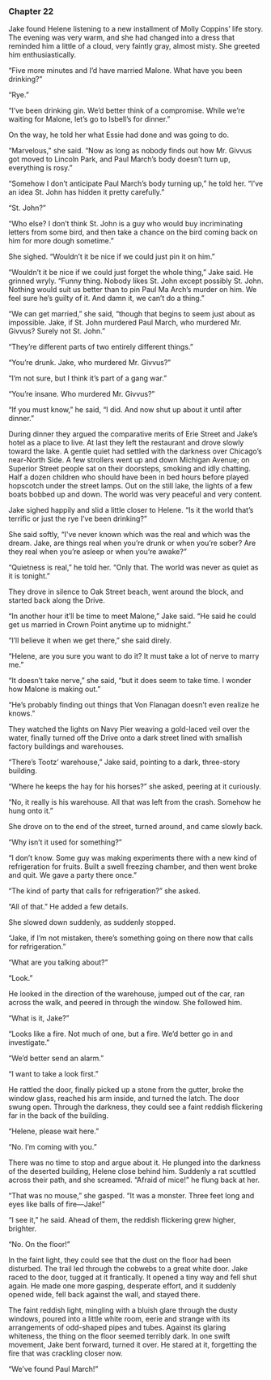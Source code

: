 ### Chapter 22

Jake found Helene listening to a new installment of Molly Coppins’ life story. The evening was very warm, and she had changed into a dress that reminded him a little of a cloud, very faintly gray, almost misty. She greeted him enthusiastically.

“Five more minutes and I’d have married Malone. What have you been drinking?”

“Rye.”

“I’ve been drinking gin. We’d better think of a compromise. While we’re waiting for Malone, let’s go to Isbell’s for dinner.”

On the way, he told her what Essie had done and was going to do.

“Marvelous,” she said. “Now as long as nobody finds out how Mr. Givvus got moved to Lincoln Park, and Paul March’s body doesn’t turn up, everything is rosy.”

“Somehow I don’t anticipate Paul March’s body turning up,” he told her. “I’ve an idea St. John has hidden it pretty carefully.”

“St. John?”

“Who else? I don’t think St. John is a guy who would buy incriminating letters from some bird, and then take a chance on the bird coming back on him for more dough sometime.”

She sighed. “Wouldn’t it be nice if we could just pin it on him.”

“Wouldn’t it be nice if we could just forget the whole thing,” Jake said. He grinned wryly. “Funny thing. Nobody likes St. John except possibly St. John. Nothing would suit us better than to pin Paul Ma
Arch’s murder on him. We feel sure he’s guilty of it. And damn it, we can’t do a thing.”

“We can get married,” she said, “though that begins to seem just about as impossible. Jake, if St. John murdered Paul March, who murdered Mr. Givvus? Surely not St. John.”

“They’re different parts of two entirely different things.”

“You’re drunk. Jake, who murdered Mr. Givvus?”

“I’m not sure, but I think it’s part of a gang war.”

“You’re insane. Who murdered Mr. Givvus?”

“If you must know,” he said, “I did. And now shut up about it until after dinner.”

During dinner they argued the comparative merits of Erie Street and Jake’s hotel as a place to live. At last they left the restaurant and drove slowly toward the lake. A gentle quiet had settled with the darkness over Chicago’s near-North Side. A few strollers went up and down Michigan Avenue; on Superior Street people sat on their doorsteps, smoking and idly chatting. Half a dozen children who should have been in bed hours before played hopscotch under the street lamps. Out on the still lake, the lights of a few boats bobbed up and down. The world was very peaceful and very content.

Jake sighed happily and slid a little closer to Helene. “Is it the world that’s terrific or just the rye I’ve been drinking?”

She said softly, “I've never known which was the real and which was the dream. Jake, are things real when you’re drunk or when you’re sober? Are they real when you’re asleep or when you’re awake?”

“Quietness is real,” he told her. “Only that. The world was never as quiet as it is tonight.”

They drove in silence to Oak Street beach, went around the block, and started back along the Drive.

“In another hour it’ll be time to meet Malone,” Jake said. “He said he could get us married in Crown Point anytime up to midnight.”

“I’ll believe it when we get there,” she said direly.

“Helene, are you sure you want to do it? It must take a lot of nerve to marry me.”

“It doesn’t take nerve,” she said, “but it does seem to take time. I wonder how Malone is making out.”

“He’s probably finding out things that Von Flanagan doesn’t even realize he knows.”

They watched the lights on Navy Pier weaving a gold-laced veil over the water, finally turned off the Drive onto a dark street lined with smallish factory buildings and warehouses.

“There’s Tootz’ warehouse,” Jake said, pointing to a dark, three-story building.

“Where he keeps the hay for his horses?” she asked, peering at it curiously.

“No, it really is his warehouse. All that was left from the crash. Somehow he hung onto it.”

She drove on to the end of the street, turned around, and came slowly back.

“Why isn’t it used for something?”

“I don’t know. Some guy was making experiments there with a new kind of refrigeration for fruits. Built a swell freezing chamber, and then went broke and quit. We gave a party there once.”

“The kind of party that calls for refrigeration?” she asked.

“All of that.” He added a few details.

She slowed down suddenly, as suddenly stopped.

“Jake, if I’m not mistaken, there’s something going on there now that calls for refrigeration.”

“What are you talking about?”

“Look.”

He looked in the direction of the warehouse, jumped out of the car, ran across the walk, and peered in through the window. She followed him.

“What is it, Jake?”

“Looks like a fire. Not much of one, but a fire. We’d better go in and investigate.”

“We’d better send an alarm.”

“I want to take a look first.”

He rattled the door, finally picked up a stone from the gutter, broke the window glass, reached his arm inside, and turned the latch. The door swung open. Through the darkness, they could see a faint reddish flickering far in the back of the building.

“Helene, please wait here.”

“No. I’m coming with you.”

There was no time to stop and argue about it. He plunged into the darkness of the deserted building, Helene close behind him. Suddenly a rat scuttled across their path, and she screamed.
“Afraid of mice!” he flung back at her.

“That was no mouse,” she gasped. “It was a monster. Three feet long and eyes like balls of fire—Jake!”

“I see it,” he said. Ahead of them, the reddish flickering grew higher, brighter.

“No. On the floor!”

In the faint light, they could see that the dust on the floor had been disturbed. The trail led through the cobwebs to a great white door. Jake raced to the door, tugged at it frantically. It opened a tiny way and fell shut again. He made one more gasping, desperate effort, and it suddenly opened wide, fell back against the wall, and stayed there.

The faint reddish light, mingling with a bluish glare through the dusty windows, poured into a little white room, eerie and strange with its arrangements of odd-shaped pipes and tubes. Against its glaring whiteness, the thing on the floor seemed terribly dark. In one swift movement, Jake bent forward, turned it over. He stared at it, forgetting the fire that was crackling closer now.

“We’ve found Paul March!”

